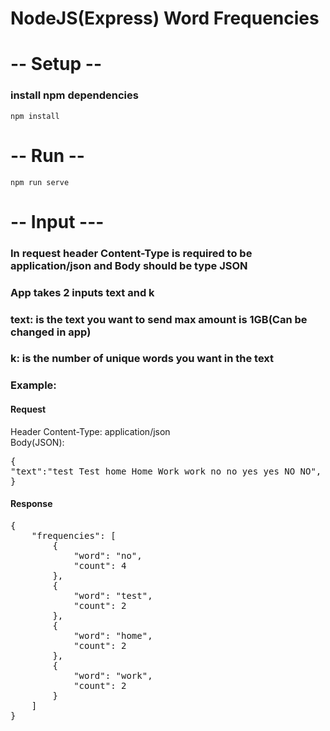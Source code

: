 # NodeJS(Express) Word Frequencies

# -- Setup --
### install npm dependencies
<code>npm install</code>

# -- Run --
<code>npm run serve</code>

# -- Input ---
### In request header Content-Type is required to be application/json and Body should be type JSON
### App takes 2 inputs text and k
### text: is the text you want to send max amount is 1GB(Can be changed in app)
### k: is the number of unique words you want in the text
### Example:
#### Request
Header Content-Type: application/json <br/>
Body(JSON): <pre>{
    "text":"test Test home Home Work work no no yes yes NO NO",
    "k": 4
}</pre>

#### Response
<pre>
{
    "frequencies": [
        {
            "word": "no",
            "count": 4
        },
        {
            "word": "test",
            "count": 2
        },
        {
            "word": "home",
            "count": 2
        },
        {
            "word": "work",
            "count": 2
        }
    ]
}</pre>